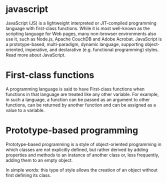 # javascript

JavaScript (JS) is a lightweight interpreted or JIT-compiled programming language with first-class functions. While it is most well-known as the scripting language for Web pages, many non-browser environments also use it, such as Node.js, Apache CouchDB and Adobe Acrobat. JavaScript is a prototype-based, multi-paradigm, dynamic language, supporting object-oriented, imperative, and declarative (e.g. functional programming) styles. Read more about JavaScript.

# First-class functions
A programming language is said to have First-class functions when functions in that language are treated like any other variable. For example, in such a language, a function can be passed as an argument to other functions, can be returned by another function and can be assigned as a value to a variable.

# Prototype-based programming
Prototype-based programming is a style of object-oriented programming in which classes are not explicitly defined, but rather derived by adding properties and methods to an instance of another class or, less frequently, adding them to an empty object.

In simple words: this type of style allows the creation of an object without first defining its class.

